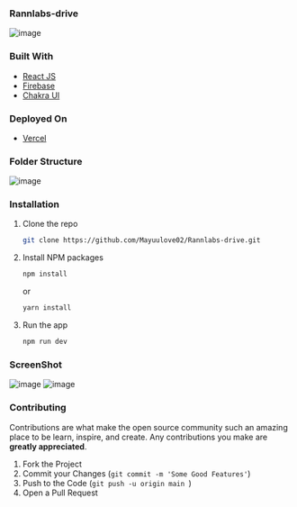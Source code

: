 ### Rannlabs-drive
![image](https://rannlab.com/wp-content/uploads/2019/12/0963-1.png)
<!-- ![image](https://user-images.githubusercontent.com/107462305/230617185-a16f6c68-fe41-4ee7-bb91-04b445ad7a02.png) -->
<!-- ![image](https://user-images.githubusercontent.com/107462305/230617329-d31247be-85e4-478f-8c6e-d00acb34304b.png)
![image](https://user-images.githubusercontent.com/107462305/230617259-d08c4920-6ab6-4fc6-b871-b140171ba0eb.png) -->



### Built With
* [React JS](https://reactjs.org/)
* [Firebase](https://firebase.google.com/)
* [Chakra UI](https://chakra-ui.com/)

### Deployed On
* [Vercel](https://vercel.com/)

### Folder Structure
![image](https://user-images.githubusercontent.com/107462305/230617185-a16f6c68-fe41-4ee7-bb91-04b445ad7a02.png)

### Installation

1. Clone the repo
   ```sh
   git clone https://github.com/Mayuulove02/Rannlabs-drive.git
   ```
2. Install NPM packages
   ```sh
   npm install
   ```
   or 
   
     ```sh
   yarn install
   ```
3. Run the app
   ```sh
   npm run dev
   ```


### ScreenShot

![image](https://user-images.githubusercontent.com/107462305/230617329-d31247be-85e4-478f-8c6e-d00acb34304b.png)
![image](https://user-images.githubusercontent.com/107462305/230617259-d08c4920-6ab6-4fc6-b871-b140171ba0eb.png)
   
   

### Contributing

Contributions are what make the open source community such an amazing place to be learn, inspire, and create. Any contributions you make are **greatly appreciated**.

1. Fork the Project
3. Commit your Changes (`git commit -m 'Some Good Features'`)
4. Push to the Code (`git push -u origin main `)
5. Open a Pull Request
